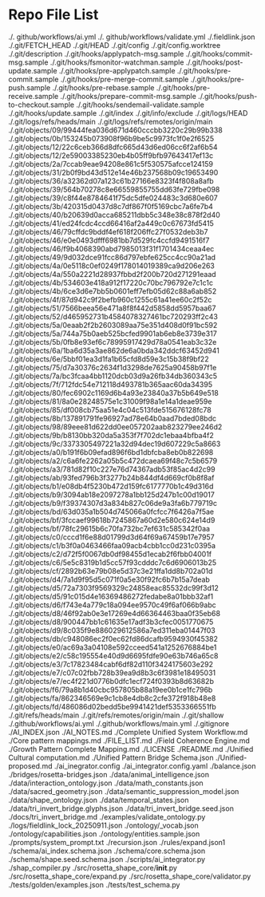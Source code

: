 # Repo File List
./. github/workflows/ai.yml
./. github/workflows/validate.yml
./.fieldlink.json
./.git/FETCH_HEAD
./.git/HEAD
./.git/config
./.git/config.worktree
./.git/description
./.git/hooks/applypatch-msg.sample
./.git/hooks/commit-msg.sample
./.git/hooks/fsmonitor-watchman.sample
./.git/hooks/post-update.sample
./.git/hooks/pre-applypatch.sample
./.git/hooks/pre-commit.sample
./.git/hooks/pre-merge-commit.sample
./.git/hooks/pre-push.sample
./.git/hooks/pre-rebase.sample
./.git/hooks/pre-receive.sample
./.git/hooks/prepare-commit-msg.sample
./.git/hooks/push-to-checkout.sample
./.git/hooks/sendemail-validate.sample
./.git/hooks/update.sample
./.git/index
./.git/info/exclude
./.git/logs/HEAD
./.git/logs/refs/heads/main
./.git/logs/refs/remotes/origin/main
./.git/objects/09/99444fea036d671d460cccbb3220c29b99b338
./.git/objects/0b/153245b073908f96b9be5c9973fc1f0e2f6525
./.git/objects/12/22c6ceb366d8dfc665d43d6ed06cc6f2af6b54
./.git/objects/12/2e59003385230eb4b05ff9bfb97643417ef13c
./.git/objects/2a/7ccab9eae94208e861c5f530575afcce124159
./.git/objects/31/2b0f9bd43d512e14e46b237568b09c19653490
./.git/objects/36/a32362d07a123c61b27166e8323f4f808a8afb
./.git/objects/39/564b70278c8e66559855755dd63fe729fbe098
./.git/objects/39/c8f44e8784641f75dc5dfe024483c3d680e607
./.git/objects/3b/420315d0437d8c7df867f0f5169cbc7a6fe7b4
./.git/objects/40/b20639d0acca685211dbb5c348e38c878f2d40
./.git/objects/41/ed24fcdc4ccd66416af2a449c0c67673fd5415
./.git/objects/46/79cffdc9bddf4ef618f206ffc27f0532deb3b7
./.git/objects/46/e0e0493dfff6981bb7d529fc4ccfd9491516f7
./.git/objects/46/f9b4068390abd7985013f31f1701434ceaa4ec
./.git/objects/49/9d032dce91fcc86d797ebfe625cc4cc90a21ad
./.git/objects/4a/0e5118c0ef0249f178014019389ca9d206e263
./.git/objects/4a/550a2221d28937fbbd2f200b720d271291eaad
./.git/objects/4b/534603e418a912f17220c70bc796792e7c1c1c
./.git/objects/4b/6ce3d6e7bb5b0601eff7efb05d62c88a6ab852
./.git/objects/4f/87d942c9f2befb960c1255c61a41ee60c2f52c
./.git/objects/51/7566beea56e471a8f8f442d5858dd5957baa67
./.git/objects/52/d465952731b4584078327461bc720293ff2c43
./.git/objects/5a/0eaab2f2b2603089aa75e351d408d0f91bc592
./.git/objects/5a/744a75b0aeb525bcfed9901ab6eb8e3739e317
./.git/objects/5b/0fb8e93ef6c78995917429d78a0541eab3c32e
./.git/objects/6a/1ba6d35a3ae862de6a0bda342ddcf63452d941
./.git/objects/6e/5bbf01ea3d1fa1b65cfd8d59e3c15b38f9bf22
./.git/objects/75/d7a30376c2634f1d3298de7625a90458b97f1e
./.git/objects/7a/bc3fcaa4bb1120dcb03d9a26fb34db360343c5
./.git/objects/7f/712fdc54e712118d493781b365aac60da34395
./.git/objects/80/fec6902c1169d6b4a93e23840a37b5b649e518
./.git/objects/81/8a0e28248575e1c31009f98a1e14a1deae959e
./.git/objects/85/df008cb75aa51e4c04c513fde515676128fc78
./.git/objects/8b/137891791fe96927ad78e64b0aad7bded08bdc
./.git/objects/98/89eee81d622dd0ee057202aab823279ee246d2
./.git/objects/9b/b8130bb320da5a353f7f702dc1ebaa4bfba4f2
./.git/objects/9c/3373305497221a32d94dec19d607229c5a8663
./.git/objects/a0/b191f6b09efad896f6bd1dbfcba8eb0b822698
./.git/objects/a2/c6a6fe2262a05b5c472dcaea69f48c7c5b6579
./.git/objects/a3/781d82f10c227e76d74367adb53f85ac4d2c99
./.git/objects/ab/93fed796b3f3277b24b844df4d669cf0b8f8af
./.git/objects/b1/e08db4f5230b472d159fc6177770b1c49d316d
./.git/objects/b9/3094ab18e2097278a1bb125d247b1c00d19017
./.git/objects/b9/f39374307d3a834b827c06de9a3fa6b779719c
./.git/objects/bd/63d035a1b504d745066a0fcfcc7f6426a7f5ae
./.git/objects/bf/3fccaef99618b7245867a60d2e580c624e14d9
./.git/objects/bf/78fc29615b6c70fa732bc7ef631c585342f0aa
./.git/objects/c0/cccd1f6e88d01799d3d64f69a67459b17e7957
./.git/objects/c1/b3f0a0463466faa09acb4cbb1cc0d231c0395a
./.git/objects/c2/d72f5f0067db0df98455d1ecab2f6fbb04001f
./.git/objects/c6/5e5c8319b1d5cc57f93cdddc7c6d6906013b25
./.git/objects/cf/2892b63e79b08e5d37c3e21ffa1dd8b702a01d
./.git/objects/d4/7a1d9f95d5c071f0a5e30f92fc6b7b15a7deab
./.git/objects/d5/72a7303f9569329c24858eac85532dc99f3d12
./.git/objects/d5/91c015d4e16369486272fedabe8a01bbb32af1
./.git/objects/d6/f743e4a779c18a094ee9570c49f6af066b9abc
./.git/objects/d8/46f92ab0e3e17269e4d66364463baa0f35eb68
./.git/objects/d8/900447bb1c61635e17adf3b3cfec0051770675
./.git/objects/d9/8c035f9e886029612586a7ed311eba01447f03
./.git/objects/db/c948086ec2f0ec62fd86dcafb9594930f45382
./.git/objects/e0/ac69a3a04108e592cceed541a1252676884be1
./.git/objects/e2/c58c195554e40d9d6695fdfe90e63b746a65c8
./.git/objects/e3/7c17823484cabf6df82d110f3424175603e292
./.git/objects/e7/c07c02fbb728b39ea9d8b3c6f3981e18495031
./.git/objects/e7/ec4f221d0776b0dfc1ecf724f0393b8d63682b
./.git/objects/f6/79a8b1d40cbc957805b88a19ee0b1ce1fc796b
./.git/objects/fa/862346569e9c1cb8e4db8c2cfe372f918b48e8
./.git/objects/fd/486086d02bedd5be9941421def5353366551fb
./.git/refs/heads/main
./.git/refs/remotes/origin/main
./.git/shallow
./.github/workflows/ai.yml
./.github/workflows/main.yml
./.gitignore
./AI_INDEX.json
./AI_NOTES.md
./Complete Unified System Workflow.md
./Core pattern mappings.md
./FILE_LIST.md
./Field Coherence Engine.md
./Growth Pattern Complete Mapping.md
./LICENSE
./README.md
./Unified Cultural computation.md
./Unified Pattern Bridge Schema.json
./Unified-proposed.md
./ai_inegrator.config
./ai_integrator.config.yaml
./balance.json
./bridges/rosetta-bridges.json
./data/animal_intelligence.json
./data/interaction_ontology.json
./data/math_constants.json
./data/sacred_geometry.json
./data/semantic_suppression_model.json
./data/shape_ontology.json
./data/temporal_states.json
./data/tri_invert_bridge.glyphs.json
./data/tri_invert_bridge.seed.json
./docs/tri_invert_bridge.md
./examples/validate_ontology.py
./logs/fieldlink_lock_20250911.json
./ontology/_vocab.json
./ontology/capabilities.json
./ontology/entities.sample.json
./prompts/system_prompt.txt
./recursion.json
./rules/expand.json1
./schema/ai_index.schema.json
./schema/core.schema.json
./schema/shape.seed.schema.json
./scripts/ai_integrator.py
./shap_compiler.py
./src/rosetta_shape_core/__init__.py
./src/rosetta_shape_core/expand.py
./src/rosetta_shape_core/validator.py
./tests/golden/examples.json
./tests/test_schema.py
